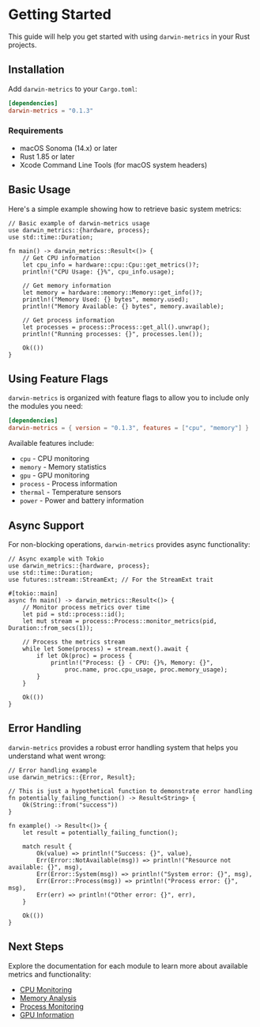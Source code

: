 # Getting Started

This guide will help you get started with using `darwin-metrics` in your Rust projects.

## Installation

Add `darwin-metrics` to your `Cargo.toml`:

```toml
[dependencies]
darwin-metrics = "0.1.3"
```

### Requirements

- macOS Sonoma (14.x) or later
- Rust 1.85 or later
- Xcode Command Line Tools (for macOS system headers)

## Basic Usage

Here's a simple example showing how to retrieve basic system metrics:

```rust,no_run,ignore
// Basic example of darwin-metrics usage
use darwin_metrics::{hardware, process};
use std::time::Duration;

fn main() -> darwin_metrics::Result<()> {
    // Get CPU information
    let cpu_info = hardware::cpu::Cpu::get_metrics()?;
    println!("CPU Usage: {}%", cpu_info.usage);

    // Get memory information
    let memory = hardware::memory::Memory::get_info()?;
    println!("Memory Used: {} bytes", memory.used);
    println!("Memory Available: {} bytes", memory.available);

    // Get process information
    let processes = process::Process::get_all().unwrap();
    println!("Running processes: {}", processes.len());

    Ok(())
}
```

## Using Feature Flags

`darwin-metrics` is organized with feature flags to allow you to include only the modules you need:

```toml
[dependencies]
darwin-metrics = { version = "0.1.3", features = ["cpu", "memory"] }
```

Available features include:

- `cpu` - CPU monitoring
- `memory` - Memory statistics
- `gpu` - GPU monitoring
- `process` - Process information
- `thermal` - Temperature sensors
- `power` - Power and battery information

## Async Support

For non-blocking operations, `darwin-metrics` provides async functionality:

```rust,no_run,ignore
// Async example with Tokio
use darwin_metrics::{hardware, process};
use std::time::Duration;
use futures::stream::StreamExt; // For the StreamExt trait

#[tokio::main]
async fn main() -> darwin_metrics::Result<()> {
    // Monitor process metrics over time
    let pid = std::process::id();
    let mut stream = process::Process::monitor_metrics(pid, Duration::from_secs(1));

    // Process the metrics stream
    while let Some(process) = stream.next().await {
        if let Ok(proc) = process {
            println!("Process: {} - CPU: {}%, Memory: {}",
                proc.name, proc.cpu_usage, proc.memory_usage);
        }
    }

    Ok(())
}
```

## Error Handling

`darwin-metrics` provides a robust error handling system that helps you understand what went wrong:

```rust,no_run,ignore
// Error handling example
use darwin_metrics::{Error, Result};

// This is just a hypothetical function to demonstrate error handling
fn potentially_failing_function() -> Result<String> {
    Ok(String::from("success"))
}

fn example() -> Result<()> {
    let result = potentially_failing_function();

    match result {
        Ok(value) => println!("Success: {}", value),
        Err(Error::NotAvailable(msg)) => println!("Resource not available: {}", msg),
        Err(Error::System(msg)) => println!("System error: {}", msg),
        Err(Error::Process(msg)) => println!("Process error: {}", msg),
        Err(err) => println!("Other error: {}", err),
    }

    Ok(())
}
```

## Next Steps

Explore the documentation for each module to learn more about available metrics and functionality:

- [CPU Monitoring](./modules/cpu.md)
- [Memory Analysis](./modules/memory.md)
- [Process Monitoring](./modules/process.md)
- [GPU Information](./modules/gpu.md)
